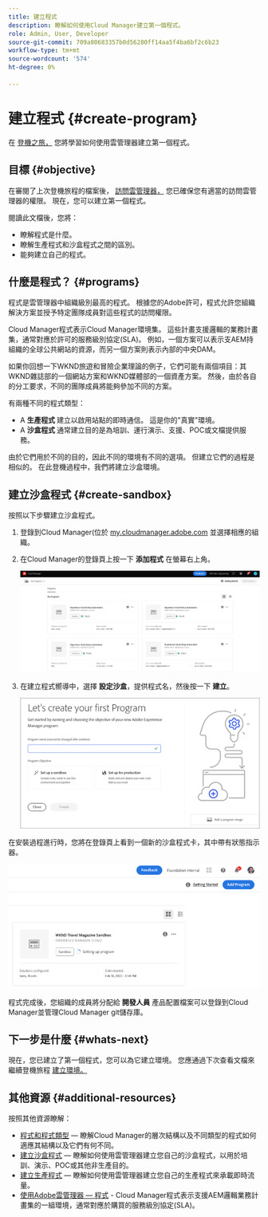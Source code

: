 ```yaml
---
title: 建立程式
description: 瞭解如何使用Cloud Manager建立第一個程式。
role: Admin, User, Developer
source-git-commit: 709a80683357b0d56280ff14aa5f4ba6bf2c6b23
workflow-type: tm+mt
source-wordcount: '574'
ht-degree: 0%

---
```



# 建立程式 {#create-program}

在 [登機之旅，](overview.md) 您將學習如何使用雲管理器建立第一個程式。

## 目標 {#objective}

在審閱了上次登機旅程的檔案後， [訪問雲管理器，](cloud-manager.md) 您已確保您有適當的訪問雲管理器的權限。 現在，您可以建立第一個程式。

閱讀此文檔後，您將：

* 瞭解程式是什麼。
* 瞭解生產程式和沙盒程式之間的區別。
* 能夠建立自己的程式。

## 什麼是程式？ {#programs}

程式是雲管理器中組織級別最高的程式。 根據您的Adobe許可，程式允許您組織解決方案並授予特定團隊成員對這些程式的訪問權限。

Cloud Manager程式表示Cloud Manager環境集。 這些計畫支援邏輯的業務計畫集，通常對應於許可的服務級別協定(SLA)。 例如，一個方案可以表示支AEM持組織的全球公共網站的資源，而另一個方案則表示內部的中央DAM。

如果你回想一下WKND旅遊和冒險企業理論的例子，它們可能有兩個項目：其WKND雜誌部的一個網站方案和WKND媒體部的一個資產方案。 然後，由於各自的分工要求，不同的團隊成員將能夠參加不同的方案。

有兩種不同的程式類型：

* A **生產程式** 建立以啟用站點的即時通信。 這是你的&quot;真實&quot;環境。
* A **沙盒程式** 通常建立目的是為培訓、運行演示、支援、POC或文檔提供服務。

由於它們用於不同的目的，因此不同的環境有不同的選項。 但建立它們的過程是相似的。 在此登機過程中，我們將建立沙盒環境。

## 建立沙盒程式 {#create-sandbox}

按照以下步驟建立沙盒程式。

1. 登錄到Cloud Manager(位於 [my.cloudmanager.adobe.com](https://my.cloudmanager.adobe.com/) 並選擇相應的組織。

1. 在Cloud Manager的登錄頁上按一下 **添加程式** 在螢幕右上角。

   ![雲管理器登錄頁](/help/implementing/cloud-manager/getting-access-to-aem-in-cloud/assets/first_timelogin1.png)

1. 在建立程式嚮導中，選擇 **設定沙盒**，提供程式名，然後按一下 **建立**。

   ![程式類型建立](/help/implementing/cloud-manager/getting-access-to-aem-in-cloud/assets/create-sandbox.png)

在安裝過程進行時，您將在登錄頁上看到一個新的沙盒程式卡，其中帶有狀態指示器。

![從概述頁建立沙盒](/help/implementing/cloud-manager/getting-access-to-aem-in-cloud/assets/program-create-setupdemo2.png)

程式完成後，您組織的成員將分配給 **開發人員** 產品配置檔案可以登錄到Cloud Manager並管理Cloud Manager git儲存庫。

## 下一步是什麼 {#whats-next}

現在，您已建立了第一個程式，您可以為它建立環境。 您應通過下次查看文檔來繼續登機旅程 [建立環境。](create-environments.md)

## 其他資源 {#additional-resources}

按照其他資源瞭解：

* [程式和程式類型](/help/implementing/cloud-manager/getting-access-to-aem-in-cloud/program-types.md)  — 瞭解Cloud Manager的層次結構以及不同類型的程式如何適應其結構以及它們有何不同。
* [建立沙盒程式](/help/implementing/cloud-manager/getting-access-to-aem-in-cloud/creating-sandbox-programs.md)  — 瞭解如何使用雲管理器建立您自己的沙盒程式，以用於培訓、演示、POC或其他非生產目的。
* [建立生產程式](/help/implementing/cloud-manager/getting-access-to-aem-in-cloud/creating-production-programs.md)  — 瞭解如何使用雲管理器建立您自己的生產程式來承載即時流量。
* [使用Adobe雲管理器 — 程式](https://experienceleague.adobe.com/docs/experience-manager-learn/cloud-service/cloud-manager/programs.html) - Cloud Manager程式表示支援AEM邏輯業務計畫集的一組環境，通常對應於購買的服務級別協定(SLA)。
